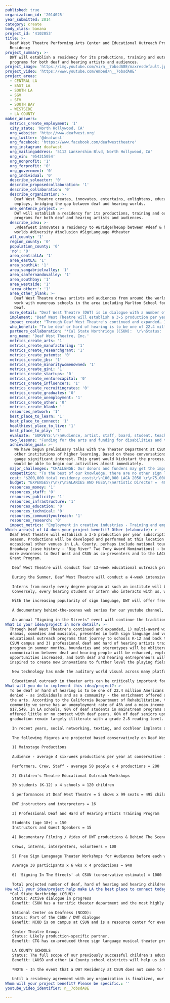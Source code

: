 ```yaml
---
published: true
organization_id: '2014025'
year_submitted: 2014
category: create
body_class: banana
project_id: '4102053'
title: >-
  Deaf West Theatre Performing Arts Center and Educational Outreach Program
  Residency
project_summary: >-
  DWT will establish a residency for its productions, training and outreach
  programs for both deaf and hearing artists and audiences.
project_image: 'https://img.youtube.com/vi/n__7obsdA8E/maxresdefault.jpg'
project_video: 'https://www.youtube.com/embed/n__7obsdA8E'
project_areas:
  - CENTRAL LA
  - EAST LA
  - SOUTH LA
  - SGV
  - SFV
  - SOUTH BAY
  - WESTSIDE
  - LA COUNTY
maker_answers:
  metrics_create_employment: '1'
  city_state: 'North Hollywood, CA'
  org_website: 'http://www.deafwest.org'
  org_twitter: '@deafwest'
  org_facebook: 'https://www.facebook.com/deafwesttheatre'
  org_instagram: deafwest
  org_mailingaddress: '5112 Lankershim Blvd, North Hollywood, CA'
  org_ein: '954315054'
  org_nonprofit: '1'
  org_forprofit: '0'
  org_government: '0'
  org_individual: '0'
  describe_soloactor: '0'
  describe_proposedcollaboration: '1'
  describe_collaboration: '0'
  describe_organization: >-
    Deaf West Theatre creates, innovates, entertains, enlightens, educates,
    employs, bridging the gap between deaf and hearing worlds. 
  one_sentence_project: >-
    DWT will establish a residency for its productions, training and outreach
    programs for both deaf and hearing artists and audiences.
  describe_idea: >-
    .@deafwest innovates a residency to #BridgeTheGap between #deaf & hearing
    worlds #diversity #inclusion #SignLanguage #theater
  all_county: '1'
  region_county: '0'
  population_county: '0'
  'no': '0'
  area_centralLA: '1'
  area_eastLA: '1'
  area_southLA: '1'
  area_sangabrielvalley: '1'
  area_sanfernandovalley: '1'
  area_southbay: '1'
  area_westside: '1'
  'area_other:': '1'
  area_other_blank: >-
    Deaf West Theatre draws artists and audiences from around the world. We also
    work with numerous schools in the area including Marlton School for the
    Deaf.
  more_detail: "Deaf West Theatre (DWT) is in dialogue with a number of institutes of higher learning to establish a residency.   A residency would allow DWT to expand its programming and combine our resources to build our outreach exponentially. \r\n\r\nSuch a residency would open doors for meaningful ongoing collaborations with many university departments that will further obliterate stereotypes and obstacles for deaf and hearing people to work together to create, innovate, educate, communicate and ultimately improve the quality of life, as training and experience leads to gainful employment and entrepreneurship in the entertainment industry at large. "
  implement: "Deaf West Theatre will establish a 3-5 production per year subscription season.  Productions will be developed and performed at this location and occasional other venues in L.A. County, perhaps include national tours and Broadway (case history - \"Big River\" Two Tony Award Nominations) - bringing more awareness to Deaf West and CSUN as co-presenters and to the LACA 2050 Grant Program. \r\n\r\nDeaf West Theatre will conduct four 13-week educational outreach programs at culturally underserved schools (K-12) in L.A. County where both deaf and hearing students and faculty will benefit.   The participating classes will be brought to Deaf West Theatre's performance space to enjoy a sho , engage in Q&A with artists and crew and tour the facilities for further inspiration. \r\n\r\nDuring the Summer, Deaf West Theatre will conduct a 4-week intensive Professional Training Program for deaf and hard of hearing artists, selected from both Los Angeles County and a nation-wide talent pool.  The instructors and guest speakers will be established deaf and hearing entertainment industry professionals.  \r\n\r\nInterns from nearly every degree program at such an institute will be encouraged to join us (theater, film, tv, new technology, accounting, marketing, legal, etc.) Exposing our community to every aspect of show 'business' will better their chances of attaining gainful entertainment industry employment outside the limitations of non-profit theater. \r\nConversely, every hearing student or intern who interacts with us, will have their 'eyes, ears and hearts' opened to the notion that if they are in a position some day to consider a deaf candidate for job, they would need not hesitate to hire that person.  \r\n\r\nWith the increasing popularity of sign language, DWT will offer free workshops in advance of our productions, to give students on campus and general audiences the fun of learning specific signs from each stage production, thereby making their visit to the theater, even more exciting as they proudly 'catch' the signs they recognize in dialogue and/or song.   \r\n\r\nA documentary behind-the-scenes web series for our youtube channel, depicting the journey of our productions and our residency will further enlighten and benefit all. \r\n\r\nAn annual \"Signing in the Streets\" event will continue the tradition started at Disneyland in March, 2012, where thousands joined from across the southland in celebration of Deaf culture. \r\n"
  impact_create: "Through Deaf West Theatre's continued and expanded… 1) multi-award winning dramas, comedies and musicals, presented in both sign language and voice 2) educational outreach programs that journey to schools K-12 and back to the CSUN campus and 3) professional deaf and hard of hearing artists training program in summer months… boundaries and stereotypes will be obliterated, communication between deaf and hearing people will be enhanced, employment opportunities increased, and both deaf and hearing entrepreneurs will be inspired to create new innovations to further level the playing field.\r\n\r\nNew technology has made the auditory world visual across many platforms.  A deaf director can wear glasses that scroll voice-to-text so they are privy to whatever audio is being heard over the hearing crew's headphones. Sony has made glasses that scroll captions for deaf audiences at certain cinemas.  New technologies are being invented every day, and a Deaf West Theatre residency, putting sign language artistry together with the latest technologies being created by students, together, we may discover new innovations so that both deaf and hearing audiences can benefit from and share.   \r\n\r\nEducational outreach in theater arts can be critically important for deaf and hard of hearing children in schools (K-12), their language development (both sign language and English) can depend on it, as well as building a sense of cultural identity and the self esteem required to express themselves fully in any language.  Deaf West Theater was founded via a 12-year old deaf child's dream a very long time ago, sitting alone and isolated in a theater with his hearing family watching a show he could barely grasp a word of.  He envisioned a theater where deaf children could experience theater in their native visual sign language as well as spoken language, to be enjoyed with both deaf and hearing families and friends.  A Deaf West Theatre residency amid institutional role models that are thriving examples of diversity, inclusion and equality, will be a microcosm of what we hope the future will be for our children. "
  who_benefit: "To be deaf or hard of hearing is to be one of 22.4 million Americans often denied - as individuals and as a community - the enrichment offered only by the arts.  According to the California Department of Rehabilitation, the core community we serve has an unemployment rate of 45% and a mean income of $17,549.  In LA schools, 90% of deaf students in mainstream programs are offered little or no contact with deaf peers. 60% of deaf seniors upon graduation remain largely illiterate with a grade 2.8 reading level.\r\n\r\nIn recent years, social networking, texting, and cochlear implants are breakthroughs that have made communication easier for deaf people.  Despite these advances, younger deaf people risk not having the opportunity to participate meaningfully in Deaf culture.  Previously, when enrollment in deaf-only schools was more common, participation in deaf clubs and social organizations fostered a defined culture that emerged among peers and mentors.  A DWT residency would be the best of both worlds and would allow Deaf West Theater to become a vibrant point of interest in Los Angeles County.\r\n\r\nThe following figures are projected based conservatively on Deaf West Theatre's production and program history between 1990 to the present:\r\n\r\n1) Mainstage Productions\r\n\r\nAudience - average 4 six-week productions per year at conservative 75% theater capacity = 9000\r\n\r\nPerformers, Crew, Staff - average 50 people x 4 productions  = 200\r\n\r\n2) Children's Theatre Educational Outreach Workshops\r\n\r\n30 students (K-12) x 4 schools = 120 children\r\n\r\n5 performances at Deaf West Theatre = 5 shows x 99 seats = 495 children\r\n\r\nDWT instructors and interpreters = 16\r\n\r\n3) Professional Deaf and Hard of Hearing Artists Training Program\r\n\r\nStudents (age 18+) = 150 \r\nInstructors and Guest Speakers = 15\r\n\r\n4) Documentary Filming / Video of DWT productions & Behind The Scenes-  \r\n\r\nCrews, interns, interpreters, volunteers = 100 \r\n\r\n5) Free Sign Lanaguage Theater Workshops for Audiences before each week of production\r\n\r\nAverage 30 participants x 6 wks x 4 productions =  940 \r\n\r\n6) 'Signing In The Streets' at CSUN (conservative estimate) = 1000     \r\n\r\nTotal projected number of deaf, hard of hearing and hearing children and adults (directly) benefiting from this project = 12,036\r\n"
  partners_collaboration: "*Cal State Northridge (CSUN):  \r\nStatus:  Active dialogue in progress\r\nBenefit: CSUN has a terrific theater department and the most highly regarded Deaf Studies program in the country, supported by the National Center on Deafness on its campus.  \r\n\r\nNational Center on Deafness (NCOD):  \r\nStatus:  Part of the CSUN / DWT dialogue\r\nBenefit:  NCOD is on campus at CSUN and is a resource center for everything deaf and hard of hearing related. \r\n\r\nCenter Theatre Group:  \r\nStatus:  Likely production-specific partner.  \r\nBenefit: CTG has co-produced three sign language musical theater productions with DWT: \"Big River\" (2 Tony Award nominations and a special Tony for Artistic Excellence, a national tour and command performance for the Princess of Japan), \"Sleeping Beauty Wakes\" and \"Pippin.\"   We would be building on prior successes.\r\n\r\nLA COUNTY SCHOOLS   \r\nStatus:  The full scope of our previously successful children's educational outreach program would be reinstated. \r\nBenefit:  LAUSD and other LA County school districts will help us identify where deaf youth are most at risk and in need of inclusion in the arts.\r\n\r\n*NOTE - In the event that a DWT Residency at CSUN does not come to full fruition, the following schools known to have significant deaf / hard of hearing attendees and a popular sign language interpreter program on campus are:  Pierce College, Santa Monica College, Pasadena City College, El Camino College and as their student population and sign language teachers are all in DWT's long-standing circle of friends, artists, audiences and some board members as well, we will likely find a residency at one of these L.A. County higher-education learning centers as an alternative. CSULA, UCLA, USC, and CalArts are other strong possibilities.   There are also other non-profit theatres throughout the county that would benefit equally from a DWT residency under their auspices, sharing space and equipment (as DWT has with The Antaeus Company). \r\n\r\nUntil a residency agreement with any organization is finalized, our budget does not assume financial obligation (cash or in-kind) from any potential partner. "
  org_name: 'Deaf West Theatre, Inc.'
  metrics_create_arts: '1'
  metrics_create_manufacturing: '1'
  metrics_create_researchgrant: '1'
  metrics_create_patents: '0'
  metrics_create_jbs: '1'
  metrics_create_minoritywomenowned: '1'
  metrics_create_gini: '1'
  metrics_create_startups: '0'
  metrics_create_venturecapital: '0'
  metrics_create_influencers: '1'
  metrics_create_recruitingrates: '0'
  metrics_create_graduates: '0'
  metrics_create_unemployment: '1'
  metrics_create_other: '0'
  metrics_create_blank: ''
  resources_network: '1'
  best_place_to_learn: '1'
  best_place_to_connect: '1'
  healthiest_place_to_live: '1'
  best_place_to_play: '1'
  evaluate: "SURVEYS:\r\nAudience, artist, staff, board, student, teacher, volunteer and community surveys will provide subjective participant experiences. \r\n\r\nREVIEWS \r\nTheatre reviews will provide an objective evaluation of our work from a mainstream industry point of view. \r\n\r\nAWARDS \r\nArtistic Awards from theater organizations and publications will measure our competitive standing.  \r\n\r\nMONTHLY FINANCIAL REPORTS MONITOR:\r\nEarned Income -  Ticket sales, program book ad sales, concessions. \r\nContributed Income - Government, Foundation, Corporate, Individual Donors\r\n\r\nSOCIAL MEDIA:  \r\n\r\nFacebook is our primary platform for interacting with a world-wide deaf and hearing fan base. We have over 10,000 Likes.  \r\n\r\nWe will continue to expand our social media base on all platforms, using applications that help build targeted meaningful engagement. "
  two_lessons: "Funding for the arts and funding for disabilities and the arts, have diminished greatly over the past years and while we've been able to continue limited activities with less, we've had to reinvent ourselves and be embracing of the notion of being under the umbrella of a large institution with like-minded interests and philosophies is better than trying to maintain complete autonomy in a challenging economy.   \r\n\r\nPrevious collaborations have taught us that it is possible to \"serve two masters\" - in this case, both deaf and hearing audiences, equally.   In being part of a mainstream university community, we will have to look no further than our own campus to engage in prolific deaf and hearing collaborations.  \r\n"
  achievable_goal: >-
    We have begun preliminary talks with the Theater Department at CSUN and with
    other institutions of higher learning. Based on these conversations, we can
    gauge significant interest. This grant would kickstart the process, and we
    would be able to begin our activities almost immediately.
  major_challenges: "CHALLENGE: Our donors and funders may get the impression that their contributions are no longer necessary if we have residency at CSUN.   \r\n\r\nSOLUTION: To counter that, our own appeals will emphasize how important it is that Deaf West Theatre bring its own funding in order to be an equal and valuable partner / tenant.  \r\n\r\nCHALLENGE: In 1990, Deaf West Theatre was born under the umbrella of The Fountain Theatre in Los Angeles where it remained until 1993 when funding allowed Deaf West Theatre to rent its own facility.  At that juncture, our constituents celebrated the notion of a deaf-run organization standing on its own with complete autonomy.   \r\n\r\nSOLUTION: While this might not be entirely the case as a resident company, we are in the best position to understand the process of collaboration and problem solving as issues arise.  We are poised to meet all challenges and to contribute meaningfully to the community.  DWT will continue in-depth dialogues and enter into formal agreements supported by the leadership of any organizations or institutions."
  competition: "To the best of our knowledge, there are no other sign language theater companies in Los Angeles County that are seeking a residency at any university,  or similar companies whose history and scope of programming compete with ours.        \r\n\r\nCenter Theatre Group's 'Project D.A.T.E.' (Deaf Audience Theatre Experience) may be considered a complement to our programming. Project  D.A.T.E. provides interpreted performances as a matter of accessibility, rather than an art form.  \r\n\r\nAnother compliment to Deaf West Theatre would be Comedian Kathy Buckley's company, No Limits Theatre, which accommodates the needs of deaf and hard of hearing people who were raised orally, that is, who do not use sign language as their primary mode of communication.  \r\n"
  cost: "$200,000 total residency costs\r\n100,000 LACA 2050 \r\n75,000 other grants and donations\r\n25,000 earned income (tickets, ad sales, concessions)\r\n"
  budget: "EXPENSES\r\n\r\nSALARIES AND FEES\r\nArtistic Director =  40,000\r\nManaging Director = 14,000\r\nAdmin. Asst. / Interpreter = 8,000\r\nAccounting = 15,000\r\nLegal = 10,000\r\nSubtotal Salaries and Fees = 87,000\r\n\r\nPRODUCTIONS\r\nProducers = 40,000\r\nDirectors =  40,000\r\nPerformers = 40,000\r\nDesigners = 40,000\r\nCrews = 20,000\r\nMaterials = 40,000\r\nInterpreters  =  10,000\r\nOther = 10,000\r\nSubtotal  Productions = 240,000\r\n\r\nEDUCATIONAL OUTREACH WORKSHOPS\r\nCoordinator = 5,000\r\nInstructors = 10,000\r\nInterpreters = 2,500\r\nOther  = 2,500\r\nSubtotal Educational Outreach Workshops = 20,000\r\n\r\nPROFESSIONAL DEAF ARTISTS TRAINING PROGRAM\r\nCoordinator s= 5,000\r\nInstructors =  30,000\r\nGuest Speakers' Honoraria = 5,000\r\nInterpreters = 10,000\r\nMaterials  = 5,000\r\nOther = 5,000\r\nSubtotal Professional Training Program = 60,000\r\n\r\nCOMMUNITY EVENT  - SIGNING IN THE STREETS = 1,000\r\nARCHIVAL DOCUMENTARY = 10,000\r\nOTHER\r\nFACILITY RENT EXPENSE  = 30,000 \r\nPR & MARKETING = 15,000\r\nPROJECT EVALUATORS = 2,000\r\nMISC. = 10,000\r\nCONTINGENCY = 25,000 \r\nSubtotal Other = 57,000\r\nGRANT TOTAL EXPENSES = 500,000\r\n\r\nEARNED INCOME\r\n\r\nPRODUCTIONS\r\nTicket Sales = 180,000 (based on average ticket sales at 2/3 capacity, 4 six-week productions)\r\nProgram Book Ad Sales = 20,000\r\nConcessions = 6,000\r\nSUBTOTAL PRODUCTIONS = 206,000\r\n\r\nPROFESSIONAL DEAF and HARD OF HEARING ARTISTS TRAINING PROGRAM (Summer School)\r\n\r\nStudent Fees =6,000 (150 students, $100 per week x 4 weeks)  \r\n\r\nSUBTOTAL ARTISTS TRAINING PROGRAM = 6000\r\n\r\nEDUCATIONAL OUTREACH PROGRAM = $0 (Service to the community)\r\n\r\nSUBTOTAL EARNED INCOME - 212,000\r\n\r\nCONTRIBUTED INCOME\r\n\r\nLACA 2050 Grant = 100,000\r\nGRANTS (Department of Cultural Afairs, Los Angeles County Arts Commission, The Harold and Mimi Steinberg Foundation, etc)= 100,000 \r\nDONATIONS (conservatively based on prior years) = 25,000\r\nIN-KIND CONTRIBUTIONS (volunteer hours, pro-bono services, loaned material, extra rehearsal space) = 63,600\r\nSUBTOTAL CONTRIBUTED INCOME = 288,600\r\n\r\nGRAND TOTAL INCOME = 500,000"
  resources_money: '1'
  resources_staff: '0'
  resources_publicity: '1'
  resources_infrastructure: '1'
  resources_education: '0'
  resources_technical: '0'
  resources_communityoutreach: '1'
  resources_research: '0'
  impact_metrics: "Employment in creative industries - Training and employment during DWT's residency at CSUN will lead to gainful employment of deaf individuals in the entertainment industry.\r\n\r\nArts establishments per capita - CSUN's new Performing Art Center fills a void for hearing audiences that previously existed in the area.  DWT's residency will likewise fill the void for deaf and hard of hearing artists and audiences.   \r\n\r\nFederal Research Grant Funding  - DWT's residency at CSUN itself could be a worthy federally funded research project, delving into specific areas of national and global interest such as the process of translating written text and music into sign language equivalent and making theater accessible and equal for all.  \r\n\r\nJobs Per Capita -- Toward the goal of accessibility,  DWT and CSUN may invent new technology for artists and audiences, thereby creating more patents, more entrepreneurs, more jobs. \r\n\r\nMinority- and women-owned firms - DWT has always been deaf-run, employing equal numbers of men and women, deaf and hearing.   Our productions are most often a rainbow of color and mixture of deaf, and hearing men and women.  \r\n\r\nGini Coefficient - The work opportunities for deaf and hard of hearing individuals will improve via this residency; training, employment and being part of a larger world-community.  \r\n\r\nMeasures of cultural and global economic influence (“soft power”) (Dream Metric)  - As combined PR efforts spread the news, momentum can reach critical mass of awareness world-wide via the internet. A DWT residency at CSUN would increase all sources of contributed funding and earned revenue streams and maximize community involvement.  If our model proves successful, non-profit arts organizations with residencies at universities could become commonplace.\r\n\r\nUnemployment rates (and opportunities) for the formerly incarcerated (Dream Metric) - Sadly, there are deaf individuals who grow up with minimal language which puts them on an unwitting path to wrong-doing or simple misunderstanding, resulting in incarceration.  On a case by case basis, there may be an opportunity at DWT at CSUN to create employment for formerly incarcerated deaf individuals."
Which area(s) of LA does your project benefit? Other (elaborate): >-
  Deaf West Theatre will establish a 3-5 production per year subscription
  season. Productions will be developed and performed at this location and
  occasional other venues in L.A. County, perhaps include national tours and
  Broadway (case history - "Big River" Two Tony Award Nominations) - bringing
  more awareness to Deaf West and CSUN as co-presenters and to the LACA 2050
  Grant Program. 
   
   Deaf West Theatre will conduct four 13-week educational outreach programs at culturally underserved schools (K-12) in L.A. County where both deaf and hearing students and faculty will benefit. The participating classes will be brought to Deaf West Theatre's performance space to enjoy a sho , engage in Q&A with artists and crew and tour the facilities for further inspiration. 
   
   During the Summer, Deaf West Theatre will conduct a 4-week intensive Professional Training Program for deaf and hard of hearing artists, selected from both Los Angeles County and a nation-wide talent pool. The instructors and guest speakers will be established deaf and hearing entertainment industry professionals. 
   
   Interns from nearly every degree program at such an institute will be encouraged to join us (theater, film, tv, new technology, accounting, marketing, legal, etc.) Exposing our community to every aspect of show 'business' will better their chances of attaining gainful entertainment industry employment outside the limitations of non-profit theater. 
   Conversely, every hearing student or intern who interacts with us, will have their 'eyes, ears and hearts' opened to the notion that if they are in a position some day to consider a deaf candidate for job, they would need not hesitate to hire that person. 
   
   With the increasing popularity of sign language, DWT will offer free workshops in advance of our productions, to give students on campus and general audiences the fun of learning specific signs from each stage production, thereby making their visit to the theater, even more exciting as they proudly 'catch' the signs they recognize in dialogue and/or song. 
   
   A documentary behind-the-scenes web series for our youtube channel, depicting the journey of our productions and our residency will further enlighten and benefit all. 
   
   An annual "Signing in the Streets" event will continue the tradition started at Disneyland in March, 2012, where thousands joined from across the southland in celebration of Deaf culture.
What is your idea/project in more detail?: >-
  Through Deaf West Theatre's continued and expanded… 1) multi-award winning
  dramas, comedies and musicals, presented in both sign language and voice 2)
  educational outreach programs that journey to schools K-12 and back to the
  CSUN campus and 3) professional deaf and hard of hearing artists training
  program in summer months… boundaries and stereotypes will be obliterated,
  communication between deaf and hearing people will be enhanced, employment
  opportunities increased, and both deaf and hearing entrepreneurs will be
  inspired to create new innovations to further level the playing field.
   
   New technology has made the auditory world visual across many platforms. A deaf director can wear glasses that scroll voice-to-text so they are privy to whatever audio is being heard over the hearing crew's headphones. Sony has made glasses that scroll captions for deaf audiences at certain cinemas. New technologies are being invented every day, and a Deaf West Theatre residency, putting sign language artistry together with the latest technologies being created by students, together, we may discover new innovations so that both deaf and hearing audiences can benefit from and share. 
   
   Educational outreach in theater arts can be critically important for deaf and hard of hearing children in schools (K-12), their language development (both sign language and English) can depend on it, as well as building a sense of cultural identity and the self esteem required to express themselves fully in any language. Deaf West Theater was founded via a 12-year old deaf child's dream a very long time ago, sitting alone and isolated in a theater with his hearing family watching a show he could barely grasp a word of. He envisioned a theater where deaf children could experience theater in their native visual sign language as well as spoken language, to be enjoyed with both deaf and hearing families and friends. A Deaf West Theatre residency amid institutional role models that are thriving examples of diversity, inclusion and equality, will be a microcosm of what we hope the future will be for our children.
What will you do to implement this idea/project?: >-
  To be deaf or hard of hearing is to be one of 22.4 million Americans often
  denied - as individuals and as a community - the enrichment offered only by
  the arts. According to the California Department of Rehabilitation, the core
  community we serve has an unemployment rate of 45% and a mean income of
  $17,549. In LA schools, 90% of deaf students in mainstream programs are
  offered little or no contact with deaf peers. 60% of deaf seniors upon
  graduation remain largely illiterate with a grade 2.8 reading level.
   
   In recent years, social networking, texting, and cochlear implants are breakthroughs that have made communication easier for deaf people. Despite these advances, younger deaf people risk not having the opportunity to participate meaningfully in Deaf culture. Previously, when enrollment in deaf-only schools was more common, participation in deaf clubs and social organizations fostered a defined culture that emerged among peers and mentors. A DWT residency would be the best of both worlds and would allow Deaf West Theater to become a vibrant point of interest in Los Angeles County.
   
   The following figures are projected based conservatively on Deaf West Theatre's production and program history between 1990 to the present:
   
   1) Mainstage Productions
   
   Audience - average 4 six-week productions per year at conservative 75% theater capacity = 9000
   
   Performers, Crew, Staff - average 50 people x 4 productions = 200
   
   2) Children's Theatre Educational Outreach Workshops
   
   30 students (K-12) x 4 schools = 120 children
   
   5 performances at Deaf West Theatre = 5 shows x 99 seats = 495 children
   
   DWT instructors and interpreters = 16
   
   3) Professional Deaf and Hard of Hearing Artists Training Program
   
   Students (age 18+) = 150 
   Instructors and Guest Speakers = 15
   
   4) Documentary Filming / Video of DWT productions & Behind The Scenes- 
   
   Crews, interns, interpreters, volunteers = 100 
   
   5) Free Sign Lanaguage Theater Workshops for Audiences before each week of production
   
   Average 30 participants x 6 wks x 4 productions = 940 
   
   6) 'Signing In The Streets' at CSUN (conservative estimate) = 1000 
   
   Total projected number of deaf, hard of hearing and hearing children and adults (directly) benefiting from this project = 12,036
How will your idea/project help make LA the best place to connect today? In LA2050?: |-
  *Cal State Northridge (CSUN): 
   Status: Active dialogue in progress
   Benefit: CSUN has a terrific theater department and the most highly regarded Deaf Studies program in the country, supported by the National Center on Deafness on its campus. 
   
   National Center on Deafness (NCOD): 
   Status: Part of the CSUN / DWT dialogue
   Benefit: NCOD is on campus at CSUN and is a resource center for everything deaf and hard of hearing related. 
   
   Center Theatre Group: 
   Status: Likely production-specific partner. 
   Benefit: CTG has co-produced three sign language musical theater productions with DWT: "Big River" (2 Tony Award nominations and a special Tony for Artistic Excellence, a national tour and command performance for the Princess of Japan), "Sleeping Beauty Wakes" and "Pippin." We would be building on prior successes.
   
   LA COUNTY SCHOOLS 
   Status: The full scope of our previously successful children's educational outreach program would be reinstated. 
   Benefit: LAUSD and other LA County school districts will help us identify where deaf youth are most at risk and in need of inclusion in the arts.
   
   *NOTE - In the event that a DWT Residency at CSUN does not come to full fruition, the following schools known to have significant deaf / hard of hearing attendees and a popular sign language interpreter program on campus are: Pierce College, Santa Monica College, Pasadena City College, El Camino College and as their student population and sign language teachers are all in DWT's long-standing circle of friends, artists, audiences and some board members as well, we will likely find a residency at one of these L.A. County higher-education learning centers as an alternative. CSULA, UCLA, USC, and CalArts are other strong possibilities. There are also other non-profit theatres throughout the county that would benefit equally from a DWT residency under their auspices, sharing space and equipment (as DWT has with The Antaeus Company). 
   
   Until a residency agreement with any organization is finalized, our budget does not assume financial obligation (cash or in-kind) from any potential partner.
Whom will your project benefit? Please be specific.: ''
youtube_video_identifier: n__7obsdA8E

---
```

